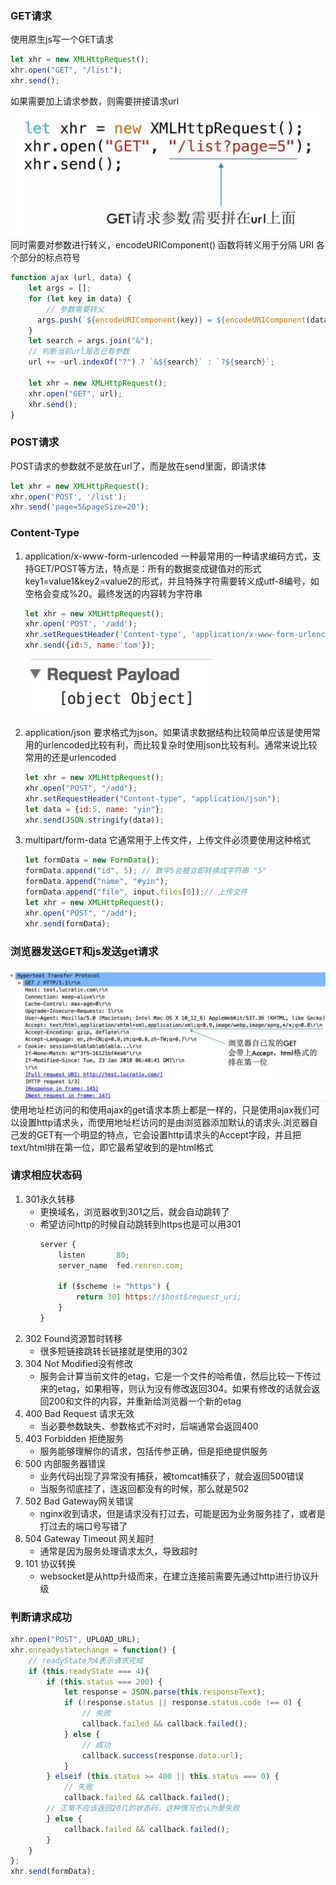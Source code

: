 ### GET请求
使用原生js写一个GET请求
```js
let xhr = new XMLHttpRequest();
xhr.open("GET", "/list");
xhr.send();
```
如果需要加上请求参数，则需要拼接请求url
<img src='../img/http/http0.webp'>
同时需要对参数进行转义，encodeURIComponent() 函数将转义用于分隔 URI 各个部分的标点符号
```js
function ajax (url, data) {
    let args = [];
    for (let key in data) {
        // 参数需要转义
      args.push(`${encodeURIComponent(key)} = ${encodeURIComponent(data[key])}`);
    }
    let search = args.join("&");
    // 判断当前url是否已有参数
    url += ~url.indexOf("?") ? `&${search}` : `?${search}`;

    let xhr = new XMLHttpRequest();
    xhr.open("GET", url);
    xhr.send();
}
```
### POST请求
POST请求的参数就不是放在url了，而是放在send里面，即请求体
```js
let xhr = new XMLHttpRequest();
xhr.open('POST', '/list');
xhr.send('page=5&pageSize=20');
```

### Content-Type
1. application/x-www-form-urlencoded
一种最常用的一种请求编码方式，支持GET/POST等方法，特点是：所有的数据变成键值对的形式key1=value1&key2=value2的形式，并且特殊字符需要转义成utf-8编号，如空格会变成%20。最终发送的内容转为字符串
    ```js
    let xhr = new XMLHttpRequest();
    xhr.open('POST', '/add');
    xhr.setRequestHeader('Content-type', 'application/x-www-form-urlencoded');
    xhr.send({id:5, name:'tom'});
    ```
    <img src='../img/http/http1.webp'>
    <br>

1. application/json
要求格式为json。如果请求数据结构比较简单应该是使用常用的urlencoded比较有利，而比较复杂时使用json比较有利。通常来说比较常用的还是urlencoded
    ```js
    let xhr = new XMLHttpRequest();
    xhr.open("POST", "/add");
    xhr.setRequestHeader("Content-type", "application/json");
    let data = {id:5, name: "yin"};
    xhr.send(JSON.stringify(data));
    ```

1. multipart/form-data
它通常用于上传文件，上传文件必须要使用这种格式
    ```js
    let formData = new FormData();
    formData.append("id", 5); // 数字5会被立即转换成字符串 "5"
    formData.append("name", "#yin");
    formData.append("file", input.files[0]);// 上传文件
    let xhr = new XMLHttpRequest();
    xhr.open("POST", "/add");
    xhr.send(formData);
    ```

### 浏览器发送GET和js发送get请求
<img src='../img/http/http2.webp'>
<br>
使用地址栏访问的和使用ajax的get请求本质上都是一样的，只是使用ajax我们可以设置http请求头，而使用地址栏访问的是由浏览器添加默认的请求头.浏览器自己发的GET有一个明显的特点，它会设置http请求头的Accept字段，并且把text/html排在第一位，即它最希望收到的是html格式

### 请求相应状态码
1. 301永久转移
    - 更换域名，浏览器收到301之后，就会自动跳转了
    - 希望访问http的时候自动跳转到https也是可以用301
        ```js
        server {
            listen       80; 
            server_name  fed.renren.com;

            if ($scheme != "https") {
                return 301 https://$host$request_uri;
            }   
        }
        ```
1. 302 Found资源暂时转移
    - 很多短链接跳转长链接就是使用的302
1. 304 Not Modified没有修改
    - 服务会计算当前文件的etag，它是一个文件的哈希值，然后比较一下传过来的etag，如果相等，则认为没有修改返回304。如果有修改的话就会返回200和文件的内容，并重新给浏览器一个新的etag
1. 400 Bad Request 请求无效
    - 当必要参数缺失、参数格式不对时，后端通常会返回400
1. 403 Forbidden 拒绝服务
    - 服务能够理解你的请求，包括传参正确，但是拒绝提供服务
1. 500 内部服务器错误
    - 业务代码出现了异常没有捕获，被tomcat捕获了，就会返回500错误
    - 当服务彻底挂了，连返回都没有的时候，那么就是502
1. 502 Bad Gateway网关错误
    - nginx收到请求，但是请求没有打过去，可能是因为业务服务挂了，或者是打过去的端口号写错了
1. 504 Gateway Timeout 网关超时
    - 通常是因为服务处理请求太久，导致超时
1. 101 协议转换
    - websocket是从http升级而来，在建立连接前需要先通过http进行协议升级

### 判断请求成功
```js
xhr.open("POST", UPLOAD_URL);
xhr.onreadystatechange = function() {
    // readyState为4表示请求完成
    if (this.readyState === 4){
        if (this.status === 200) {
            let response = JSON.parse(this.responseText);
            if (!response.status || response.status.code !== 0) {
                // 失败     
                callback.failed && callback.failed();
            } else {    
                // 成功     
                callback.success(response.data.url);
            }           
        } elseif (this.status >= 400 || this.status === 0) {
            // 失败     
            callback.failed && callback.failed();
        // 正常不应该返回20几的状态码，这种情况也认为是失败
        } else {    
            callback.failed && callback.failed();
        }
    }
};
xhr.send(formData);
```